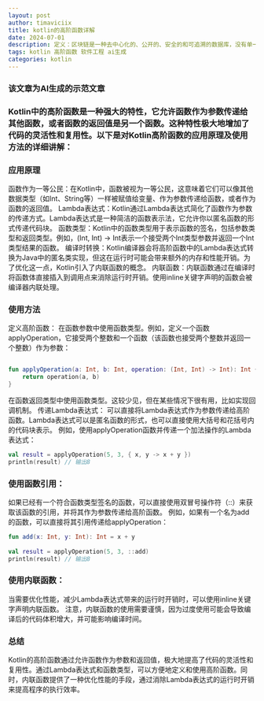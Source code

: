 ```yaml
---
layout: post
author: timaviciix
title: kotlin的高阶函数详解
date: 2024-07-01
description: 定义：区块链是一种去中心化的、公开的、安全的和可追溯的数据库，没有单一的控制中心，每个节点都有拷贝，并可以进行验证和更新。
tags: kotlin 高阶函数 软件工程 ai生成
categories: kotlin
---
```


### 该文章为AI生成的示范文章

### Kotlin中的高阶函数是一种强大的特性，它允许函数作为参数传递给其他函数，或者函数的返回值是另一个函数。这种特性极大地增加了代码的灵活性和复用性。以下是对Kotlin高阶函数的应用原理及使用方法的详细讲解：

### 应用原理
函数作为一等公民：在Kotlin中，函数被视为一等公民，这意味着它们可以像其他数据类型（如Int、String等）一样被赋值给变量、作为参数传递给函数，或者作为函数的返回值。
Lambda表达式：Kotlin通过Lambda表达式简化了函数作为参数的传递方式。Lambda表达式是一种简洁的函数表示法，它允许你以匿名函数的形式传递代码块。
函数类型：Kotlin中的函数类型用于表示函数的签名，包括参数类型和返回类型。例如，(Int, Int) -> Int表示一个接受两个Int类型参数并返回一个Int类型结果的函数。
编译时转换：Kotlin编译器会将高阶函数中的Lambda表达式转换为Java中的匿名类实现，但这在运行时可能会带来额外的内存和性能开销。为了优化这一点，Kotlin引入了内联函数的概念。
内联函数：内联函数通过在编译时将函数体直接插入到调用点来消除运行时开销。使用inline关键字声明的函数会被编译器内联处理。
### 使用方法
定义高阶函数：
在函数参数中使用函数类型。例如，定义一个函数applyOperation，它接受两个整数和一个函数（该函数也接受两个整数并返回一个整数）作为参数：
```kotlin

fun applyOperation(a: Int, b: Int, operation: (Int, Int) -> Int): Int {  
    return operation(a, b)  
}

```

在函数返回类型中使用函数类型。这较少见，但在某些情况下很有用，比如实现回调机制。
传递Lambda表达式：
可以直接将Lambda表达式作为参数传递给高阶函数。Lambda表达式可以是匿名函数的形式，也可以直接使用大括号和花括号内的代码块表示。
例如，使用applyOperation函数并传递一个加法操作的Lambda表达式：
```kotlin
val result = applyOperation(5, 3, { x, y -> x + y })  
println(result) // 输出8
```
### 使用函数引用：
如果已经有一个符合函数类型签名的函数，可以直接使用双冒号操作符（::）来获取该函数的引用，并将其作为参数传递给高阶函数。
例如，如果有一个名为add的函数，可以直接将其引用传递给applyOperation：
```kotlin
fun add(x: Int, y: Int): Int = x + y  
 
val result = applyOperation(5, 3, ::add)  
println(result) // 输出8
```
### 使用内联函数：
当需要优化性能，减少Lambda表达式带来的运行时开销时，可以使用inline关键字声明内联函数。
注意，内联函数的使用需要谨慎，因为过度使用可能会导致编译后的代码体积增大，并可能影响编译时间。
### 总结
Kotlin的高阶函数通过允许函数作为参数和返回值，极大地提高了代码的灵活性和复用性。通过Lambda表达式和函数类型，可以方便地定义和使用高阶函数。同时，内联函数提供了一种优化性能的手段，通过消除Lambda表达式的运行时开销来提高程序的执行效率。
